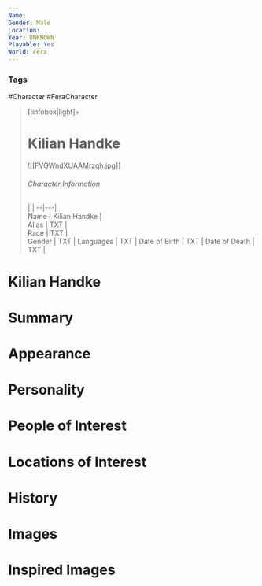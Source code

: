 ```yaml
---
Name: 
Gender: Male
Location: 
Year: UNKNOWN
Playable: Yes
World: Fera
---
```


### Tags
#Character #FeraCharacter 

> [!infobox|light]+  
> # Kilian Handke  
> ![[FVGWndXUAAMrzqh.jpg]]
> ###### Character Information
>  |   |
> --|---|  
> Name | Kilian Handke |  
> Alias | TXT |  
> Race | TXT |  
> Gender | TXT |
> Languages | TXT |
> Date of Birth | TXT |
> Date of Death | TXT |

# Kilian Handke

# Summary

# Appearance

# Personality

# People of Interest

# Locations of Interest

# History

# Images

# Inspired Images

